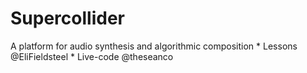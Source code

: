 # Supercollider
A platform for audio synthesis and algorithmic composition
	* Lessons @EliFieldsteel
	* Live-code @theseanco

